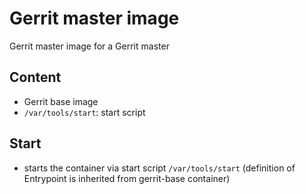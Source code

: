 # Gerrit master image

Gerrit master image for a Gerrit master

## Content

* Gerrit base image
* `/var/tools/start`: start script

## Start

* starts the container via start script `/var/tools/start` (definition of
 Entrypoint is inherited from gerrit-base container)